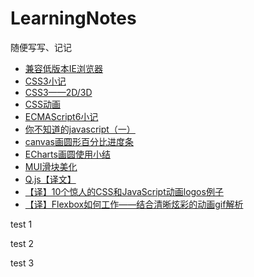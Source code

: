 # LearningNotes
随便写写、记记

* [兼容低版本IE浏览器](https://github.com/HecateDK/LearningNotes/issues/1)
* [CSS3小记](https://github.com/HecateDK/LearningNotes/issues/2)
* [CSS3——2D/3D](https://github.com/HecateDK/LearningNotes/issues/3)
* [CSS动画](https://github.com/HecateDK/LearningNotes/issues/4)
* [ECMAScript6小记](https://github.com/HecateDK/LearningNotes/issues/5)
* [你不知道的javascript（一）](https://github.com/HecateDK/LearningNotes/issues/12)
* [canvas画圆形百分比进度条](https://github.com/HecateDK/LearningNotes/issues/13)
* [ECharts画圆使用小结](https://github.com/HecateDK/LearningNotes/issues/14)
* [MUI滑块美化](https://github.com/HecateDK/LearningNotes/issues/15)
* [Q.js【译文】](https://github.com/HecateDK/LearningNotes/issues/16)
* [【译】10个惊人的CSS和JavaScript动画logos例子](https://github.com/HecateDK/LearningNotes/issues/17)
* [【译】Flexbox如何工作——结合清晰炫彩的动画gif解析](https://github.com/HecateDK/LearningNotes/issues/18)


test 1

test 2

test 3
